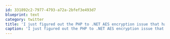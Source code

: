 ```yaml
---
id: 331892c2-7977-4793-a72a-2bfef3e493d7
blueprint: text
category: twitter
title: 'I just figured out the PHP to .NET AES encryption issue that has been causing us grief for over a week.  Booya!'
caption: 'I just figured out the PHP to .NET AES encryption issue that has been causing us grief for over a week.  Booya!'
---
```

